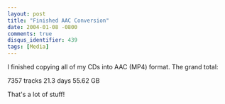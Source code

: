 ```yaml
---
layout: post
title: "Finished AAC Conversion"
date: 2004-01-08 -0800
comments: true
disqus_identifier: 439
tags: [Media]
---
```

I finished copying all of my CDs into AAC (MP4) format. The grand
total:
 
 7357 tracks
 21.3 days
 55.62 GB
 
 That's a lot of stuff!
